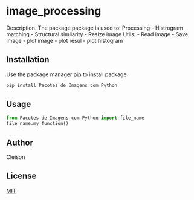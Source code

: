 # image_processing

Description.
The package package is used to:
Processing - Histrogram matching - Structural similarity - Resize image
Utils: - Read image - Save image - plot image - plot resul - plot histogram

## Installation

Use the package manager [pip](https://pip.pypa.io/en/stable/) to install package

```bash
pip install Pacotes de Imagens com Python
```

## Usage

```python
from Pacotes de Imagens com Python import file_name
file_name.my_function()
```

## Author

Cleison

## License

[MIT](https://choosealicense.com/licenses/mit/)
